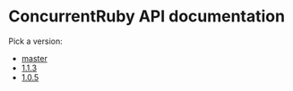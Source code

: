 # ConcurrentRuby API documentation

Pick a version:

* [master](./master/index.html)
* [1.1.3](./1.1.3/index.html)
* [1.0.5](./1.0.5/index.html)
